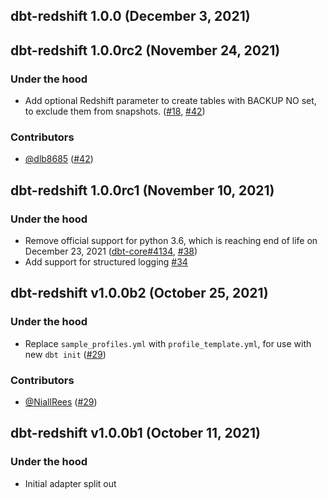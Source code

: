 ## dbt-redshift 1.0.0 (December 3, 2021)

## dbt-redshift 1.0.0rc2 (November 24, 2021)

### Under the hood
- Add optional Redshift parameter to create tables with BACKUP NO set, to exclude them from snapshots. ([#18](https://github.com/dbt-labs/dbt-redshift/issues/18), [#42](https://github.com/dbt-labs/dbt-redshift/pull/42))

### Contributors
- [@dlb8685](https://github.com/dlb8685) ([#42](https://github.com/dbt-labs/dbt-redshift/pull/42))

## dbt-redshift 1.0.0rc1 (November 10, 2021)

### Under the hood
- Remove official support for python 3.6, which is reaching end of life on December 23, 2021 ([dbt-core#4134](https://github.com/dbt-labs/dbt-core/issues/4134), [#38](https://github.com/dbt-labs/dbt-redshift/pull/38))
- Add support for structured logging [#34](https://github.com/dbt-labs/dbt-redshift/pull/34)

## dbt-redshift v1.0.0b2 (October 25, 2021)

### Under the hood
- Replace `sample_profiles.yml` with `profile_template.yml`, for use with new `dbt init` ([#29](https://github.com/dbt-labs/dbt-redshift/pull/29))

### Contributors
- [@NiallRees](https://github.com/NiallRees) ([#29](https://github.com/dbt-labs/dbt-redshift/pull/29))

## dbt-redshift v1.0.0b1 (October 11, 2021)

### Under the hood

- Initial adapter split out
